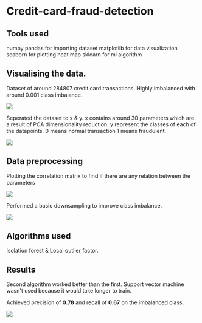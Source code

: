 # Credit-card-fraud-detection


## Tools used 

numpy
pandas for importing dataset
matplotlib for data visualization 
seaborn for plotting heat map
sklearn for ml algorithm

## Visualising the data.

Dataset of around 284807 credit card transactions.
Highly imbalanced with around 0.001 class imbalance.

<img src="images/dataset.jpg">

Seperated the dataset to x & y.
x contains around 30 parameters which are a result of PCA dimensionality reduction.
y represent the classes of each of the datapoints.
0 means normal transaction 1 means fraudulent.

<img src="images/dataset histograms.jpg">

## Data preprocessing
Plotting the correlation matrix to find if there are any relation between the parameters

<img src="images/heatmap.jpg">

Performed a basic downsampling to improve class imbalance.

<img src="images/Downsampling.jpg">

## Algorithms used 

Isolation forest &
Local outlier factor.

## Results 
Second algorithm worked better than the first.
Support vector machine wasn't used because it would take longer to train.

Achieved precision of **0.78** and recall of **0.67** on the imbalanced class. 

<img src="images/Results.jpg">
